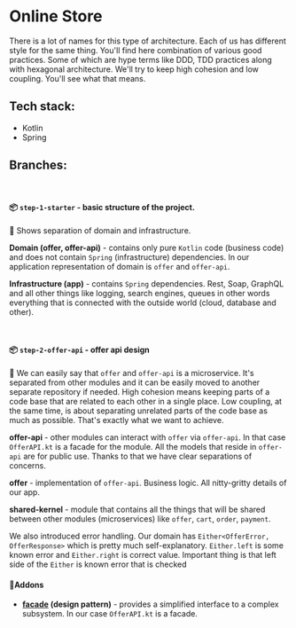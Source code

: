 # Online Store 

There is a lot of names for this type of architecture. Each of us has different style for the same thing. You'll find here  combination of various good practices. Some of which are hype terms like DDD, TDD practices along with hexagonal architecture. We'll try to keep high cohesion and low coupling. You'll see what that means.

## Tech stack: 
- Kotlin
- Spring

## Branches:

<br>

#### 📦 `step-1-starter` - basic structure of the project. 

📜 Shows separation of domain and infrastructure. 

**Domain (offer, offer-api)** - contains only pure `Kotlin` code (business code) and does not contain `Spring` (infrastructure) dependencies. In our application representation of domain is `offer` and `offer-api`.

**Infrastructure (app)** - contains `Spring` dependencies. Rest, Soap, GraphQL and all other things like logging, search engines, queues in other words everything that is connected with the outside world (cloud, database and other).

<br>

#### 📦 `step-2-offer-api` - offer api design

📜 We can easily say that `offer` and `offer-api` is a microservice. It's separated from other modules and it can be easily moved to another separate repository if needed. High cohesion means keeping parts of a code base that are related to each other in a single place. Low coupling, at the same time, is about separating unrelated parts of the code base as much as possible. That's exactly what we want to achieve.

**offer-api** - other modules can interact with `offer` via `offer-api`. In that case `OfferAPI.kt` is a facade for the module. All the models that reside in `offer-api` are for public use. Thanks to that we have clear separations of concerns.

**offer** - implementation of `offer-api`. Business logic. All nitty-gritty details of our app.

**shared-kernel** - module that contains all the things that will be shared between other modules (microservices) like `offer`, `cart`, `order`, `payment`.

We also introduced error handling. Our domain has `Either<OfferError, OfferResponse>` which is pretty much self-explanatory. `Either.left` is some known error and `Either.right` is correct value. Important thing is that left side of the `Either` is known error that is checked


#### 🧱Addons
- **[facade](https://github.com/iluwatar/java-design-patterns/tree/master/facade) (design pattern)** - provides a simplified interface to a complex subsystem. In our case `OfferAPI.kt` is a facade.
